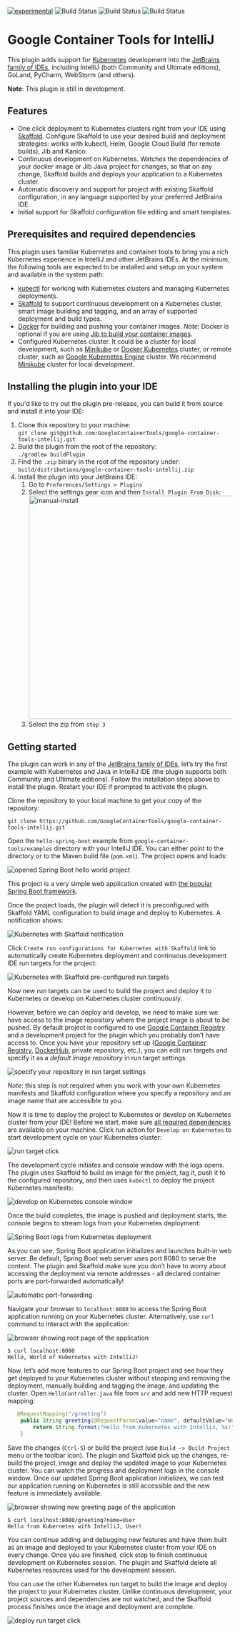 [![experimental](http://badges.github.io/stability-badges/dist/experimental.svg)](http://github.com/badges/stability-badges)
![Build Status](https://storage.googleapis.com/cloud-tools-for-java-kokoro-build-badges/container-tools-ubuntu-master-orb.svg)
![Build Status](https://storage.googleapis.com/cloud-tools-for-java-kokoro-build-badges/container-tools-windows-master-orb.svg)
![Build Status](https://storage.googleapis.com/cloud-tools-for-java-kokoro-build-badges/container-tools-macos-master-orb.svg)

# Google Container Tools for IntelliJ

This plugin adds support for [Kubernetes](https://www.kubernetes.io) development into the [JetBrains family of IDEs](https://www.jetbrains.com/products.html), including IntelliJ (both Community and Ultimate editions), GoLand, PyCharm, WebStorm (and others).

**Note**: This plugin is still in development.

## Features

* One click deployment to Kubernetes clusters right from your IDE using [Skaffold](https://skaffold.dev/docs/getting-started/). Configure Skaffold to use your desired build and deployment strategies: works with kubectl, Helm, Google Cloud Build (for remote builds), Jib and Kanico.
* Continuous development on Kubernetes. Watches the dependencies of your docker image or Jib Java project for changes, so that on any change, Skaffold builds and deploys your application to a Kubernetes cluster.
* Automatic discovery and support for project with existing Skaffold configuration, in any language supported by your preferred JetBrains IDE.
* Initial support for Skaffold configuration file editing and smart templates.

## Prerequisites and required dependencies

This plugin uses familiar Kubernetes and container tools to bring you a rich Kubernetes experience in IntelliJ and other JetBrains IDEs. At the minimum, the following tools are expected to be installed and setup on your system and available in the system path:

* [kubectl](https://kubernetes.io/docs/tasks/tools/install-kubectl/) for working with Kubernetes clusters and managing Kubernetes deployments.
* [Skaffold](https://skaffold.dev/docs/getting-started/) to support continuous development on a Kubernetes cluster, smart image building and tagging, and an array of supported deployment and build types.
* [Docker](https://www.docker.com/) for building and pushing your container images. *Note*: Docker is optional if you are using [Jib to build your container images](https://github.com/GoogleContainerTools/jib).
* Configured Kubernetes cluster. It could be a cluster for local development, such as [Minikube](https://kubernetes.io/docs/setup/minikube/) or [Docker Kubernetes](https://docs.docker.com/docker-for-mac/kubernetes/) cluster, or remote cluster, such as [Google Kubernetes Engine](https://cloud.google.com/kubernetes-engine/) cluster. We recommend [Minikube](https://kubernetes.io/docs/setup/minikube/) cluster for local development.

## Installing the plugin into your IDE

If you'd like to try out the plugin pre-release, you can build it from source and install it into your IDE:

1) Clone this repository to your machine:<br />
   `git clone git@github.com:GoogleContainerTools/google-container-tools-intellij.git`
2) Build the plugin from the root of the repository:<br />
   `./gradlew buildPlugin`
3) Find the `.zip` binary in the root of the repository under: <br />
   `build/distributions/google-container-tools-intellij.zip`
4) Install the plugin into your JetBrains IDE:
   1) Go to `Preferences/Settings > Plugins`
   2) Select the settings gear icon and then `Install Plugin From Disk`:
      <img src="docs/images/plugin-manual-install.png" alt="manual-install" width="500"/> 
   3) Select the zip from `step 3`

## Getting started


The plugin can work in any of the  [JetBrains family of IDEs](https://www.jetbrains.com/products.html), let’s try the first example with Kubernetes and Java in IntelliJ IDE (the plugin supports both Community and Ultimate editions). Follow the installation steps above to install the plugin. Restart your IDE if prompted to activate the plugin.

Clone the repository to your local machine to get your copy of the repository:
```
git clone https://github.com/GoogleContainerTools/google-container-tools-intellij.git
```

Open the `hello-spring-boot` example from `google-container-tools/examples` directory with your IntelliJ IDE. You can either point to the directory or to the Maven build file (`pom.xml`). The project opens and loads:

![opened Spring Boot hello world project](docs/images/sb-hello-world-project.png)

This project is a very simple web application created with [the popular Spring Boot framework](https://spring.io/projects/spring-boot).

Once the project loads, the plugin will detect it is preconfigured with Skaffold YAML configuration to build image and deploy to Kubernetes. A notification shows:

![Kubernetes with Skaffold notification](docs/images/k8s-skaffold-notification.png)

Click `Create run configurations for Kubernetes with Skaffold` link to automatically create Kubernetes deployment and continuous development IDE run targets for the project:

![Kubernetes with Skaffold pre-configured run targets](docs/images/k8s-skaffold-run-targets.png)

Now new run targets can be used to build the project and deploy it to Kubernetes or develop on Kubernetes cluster continuously. 

However, before we can deploy and develop, we need to make sure we have access to the image repository where the project image is about to be pushed. By default project is configured to use [Google Container Registry](https://cloud.google.com/container-registry/) and a development project for the plugin which you probably don’t have access to. Once you have your repository set up ([Google Container Registry](https://cloud.google.com/container-registry/), [DockerHub](https://hub.docker.com/), private repository, etc.), you can edit run targets and specify it as a *default image repository* in run target settings:

![specify your repository in run target settings](docs/images/default-image-repo-settings.png)

*Note*: this step is not required when you work with your own Kubernetes manifests and Skaffold configuration where you specify a repository and an image name that are accessible to you.

Now it is time to deploy the project to Kubernetes or develop on Kubernetes cluster from your IDE! Before we start, make sure [all required dependencies](dependencies) are available on your machine. Click run action for `Develop on Kubernetes` to start development cycle on your Kubernetes cluster:

![run target click](docs/images/k8s-develop-run-icon.png)

The development cycle initiates and console window with the logs opens. The plugin uses Skaffold to build an image for the project, tag it, push it to the configured repository, and then uses `kubectl` to deploy the project Kubernetes manifests:

![develop on Kubernetes console window](docs/images/)

Once the build completes, the image is pushed and deployment starts, the console begins to stream logs from your Kubernetes deployment:

![Spring Boot logs from Kubernetes deployment](docs/images/)

As you can see, Spring Boot application initializes and launches built-in web server. Be default, Spring Boot web server uses port 8080 to serve the content. The plugin and Skaffold make sure you don’t have to worry about accessing the deployment via remote addresses - all declared container ports are port-forwarded automatically!

![automatic port-forwarding](docs/images/auto-port-forward-hello-world.png)

Navigate your browser to `localhost:8080` to access the Spring Boot application running on your Kubernetes cluster. Alternatively, use `curl` command to interact with the application:

![browser showing root page of the application](docs/images/browser-root.png)

```
$ curl localhost:8080
Hello, World of Kubernetes with IntelliJ!
```

Now, let’s add more features to our Spring Boot project and see how they get deployed to your Kubernetes cluster without stopping and removing the deployment, manually building and tagging the image, and updating the cluster. Open `HelloController.java` file from `src` and add new HTTP request mapping:

```java
   @RequestMapping("/greeting")
    public String greeting(@RequestParam(value="name", defaultValue="World") String name) {
        return String.format("Hello from Kubernetes with IntelliJ, %s!", name);
    }
```

Save the changes (`Ctrl-S`) or build the project (use `Build -> Build Project` menu or the toolbar icon). The plugin and Skaffold pick up the changes, re-build the project, image and deploy the updated image to your Kubernetes cluster. You can watch the progress and deployment logs in the console window. Once our updated Spring Boot application initializes, we can test our application running on Kubernetes is still accessible and the new feature is immediately available:

![browser showing new greeting page of the application](docs/images/browser-greeting.png)

```
$ curl localhost:8080/greeting?name=User
Hello from Kubernetes with IntelliJ, User!
```

You can continue adding and debugging new features and have them built as an image and deployed to your Kubernetes cluster from your IDE on every change. Once you are finished, click stop to finish continuous development on Kubernetes session. The plugin and Skaffold delete all Kubernetes resources used for the development session.

You can use the other Kubernetes run target to build the image and deploy the project to your Kubernetes cluster. Unlike continuous development, your project sources and dependencies are not watched, and the Skaffold process finishes once the image and deployment are complete.

![deploy run target click](docs/images/)
